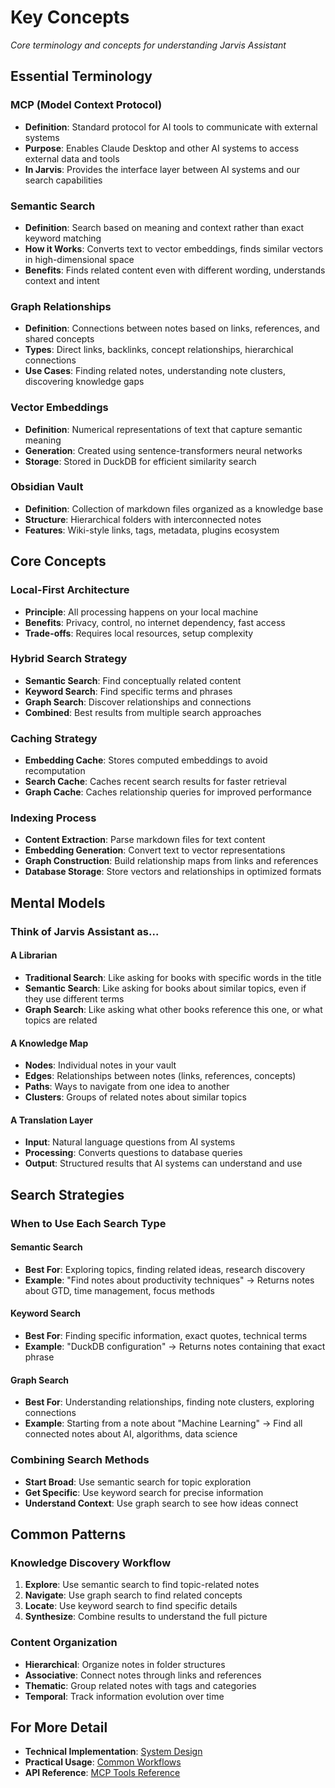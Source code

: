 # Key Concepts

*Core terminology and concepts for understanding Jarvis Assistant*

## Essential Terminology

### MCP (Model Context Protocol)
- **Definition**: Standard protocol for AI tools to communicate with external systems
- **Purpose**: Enables Claude Desktop and other AI systems to access external data and tools
- **In Jarvis**: Provides the interface layer between AI systems and our search capabilities

### Semantic Search
- **Definition**: Search based on meaning and context rather than exact keyword matching
- **How it Works**: Converts text to vector embeddings, finds similar vectors in high-dimensional space
- **Benefits**: Finds related content even with different wording, understands context and intent

### Graph Relationships
- **Definition**: Connections between notes based on links, references, and shared concepts
- **Types**: Direct links, backlinks, concept relationships, hierarchical connections
- **Use Cases**: Finding related notes, understanding note clusters, discovering knowledge gaps

### Vector Embeddings
- **Definition**: Numerical representations of text that capture semantic meaning
- **Generation**: Created using sentence-transformers neural networks
- **Storage**: Stored in DuckDB for efficient similarity search

### Obsidian Vault
- **Definition**: Collection of markdown files organized as a knowledge base
- **Structure**: Hierarchical folders with interconnected notes
- **Features**: Wiki-style links, tags, metadata, plugins ecosystem

## Core Concepts

### Local-First Architecture
- **Principle**: All processing happens on your local machine
- **Benefits**: Privacy, control, no internet dependency, fast access
- **Trade-offs**: Requires local resources, setup complexity

### Hybrid Search Strategy
- **Semantic Search**: Find conceptually related content
- **Keyword Search**: Find specific terms and phrases
- **Graph Search**: Discover relationships and connections
- **Combined**: Best results from multiple search approaches

### Caching Strategy
- **Embedding Cache**: Stores computed embeddings to avoid recomputation
- **Search Cache**: Caches recent search results for faster retrieval
- **Graph Cache**: Caches relationship queries for improved performance

### Indexing Process
- **Content Extraction**: Parse markdown files for text content
- **Embedding Generation**: Convert text to vector representations
- **Graph Construction**: Build relationship maps from links and references
- **Database Storage**: Store vectors and relationships in optimized formats

## Mental Models

### Think of Jarvis Assistant as...

#### A Librarian
- **Traditional Search**: Like asking for books with specific words in the title
- **Semantic Search**: Like asking for books about similar topics, even if they use different terms
- **Graph Search**: Like asking what other books reference this one, or what topics are related

#### A Knowledge Map
- **Nodes**: Individual notes in your vault
- **Edges**: Relationships between notes (links, references, concepts)
- **Paths**: Ways to navigate from one idea to another
- **Clusters**: Groups of related notes about similar topics

#### A Translation Layer
- **Input**: Natural language questions from AI systems
- **Processing**: Converts questions to database queries
- **Output**: Structured results that AI systems can understand and use

## Search Strategies

### When to Use Each Search Type

#### Semantic Search
- **Best For**: Exploring topics, finding related ideas, research discovery
- **Example**: "Find notes about productivity techniques" → Returns notes about GTD, time management, focus methods

#### Keyword Search
- **Best For**: Finding specific information, exact quotes, technical terms
- **Example**: "DuckDB configuration" → Returns notes containing that exact phrase

#### Graph Search
- **Best For**: Understanding relationships, finding note clusters, exploring connections
- **Example**: Starting from a note about "Machine Learning" → Find all connected notes about AI, algorithms, data science

### Combining Search Methods
- **Start Broad**: Use semantic search for topic exploration
- **Get Specific**: Use keyword search for precise information
- **Understand Context**: Use graph search to see how ideas connect

## Common Patterns

### Knowledge Discovery Workflow
1. **Explore**: Use semantic search to find topic-related notes
2. **Navigate**: Use graph search to find related concepts
3. **Locate**: Use keyword search to find specific details
4. **Synthesize**: Combine results to understand the full picture

### Content Organization
- **Hierarchical**: Organize notes in folder structures
- **Associative**: Connect notes through links and references
- **Thematic**: Group related notes with tags and categories
- **Temporal**: Track information evolution over time

## For More Detail

- **Technical Implementation**: [System Design](../02-system-design/data-flow.md)
- **Practical Usage**: [Common Workflows](../04-usage/common-workflows.md)
- **API Reference**: [MCP Tools Reference](../06-reference/api-reference.md)